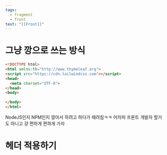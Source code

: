 ```yaml
---
tags:
  - fragment
  - front
text: "[[Front]]"
---
```


# 그냥 깡으로 쓰는 방식
~~~HTML
<!DOCTYPE html>  
<html xmlns:th="http://www.thymeleaf.org">  
<script src="https://cdn.tailwindcss.com"></script>  
<head>  
  <meta charset="UTF-8">  
</head>  
<body>  
  
</body>  
</html>
~~~

NodeJS인지 NPM인지 깔아서 하려고 하다가 때려침ㅋㅋ
어차피 프론트 개발자 할거도 아니고 걍 편하게 편하게 가자


# 헤더 적용하기
